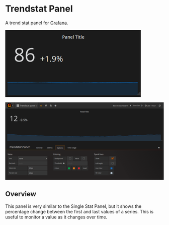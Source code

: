 # Trendstat Panel 

A trend stat panel for [Grafana](http://grafana.org/).

![Trendstat Panel](./img/trendstat_panel.png)

![Trendstat Edit Mode](./img/trendstat_edit.png)

## Overview

This panel is very similar to the Single Stat Panel, but it shows the percentage change between the first and last values of a series. This is useful to monitor a value as it changes over time.